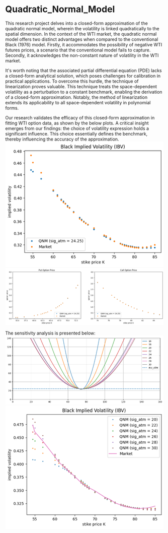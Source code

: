 # Quadratic_Normal_Model

This research project delves into a closed-form approximation of the quadratic normal model, wherein the volatility is linked quadratically to the spatial dimension. 
In the context of the WTI market, the quadratic normal model offers two distinct advantages when compared to the conventional Black (1976) model. 
Firstly, it accommodates the possibility of negative WTI futures prices, a scenario that the conventional model fails to capture. 
Secondly, it acknowledges the non-constant nature of volatility in the WTI market.

It's worth noting that the associated partial differential equation (PDE) lacks a closed-form analytical solution, which poses challenges for calibration in practical applications. 
To overcome this hurdle, the technique of linearization proves valuable. 
This technique treats the space-dependent volatility as a perturbation to a constant benchmark, enabling the derivation of a closed-form approximation. 
Notably, the method of linearization extends its applicability to all space-dependent volatility in polynomial forms.

Our research validates the efficacy of this closed-form approximation in fitting WTI option data, as shown by the below plots.
A critical insight emerges from our findings: the choice of volatility expression holds a significant influence. 
This choice essentially defines the benchmark, thereby influencing the accuracy of the approximation.
![calibration_IBV](https://github.com/WuYenSun/Quadratic_Normal_Model/blob/main/calibration_IBV.png)
![calibration_price](https://github.com/WuYenSun/Quadratic_Normal_Model/blob/main/calibration_price.png)

The sensitivity analysis is presented below:
![sensitivity_sig_atm](https://github.com/WuYenSun/Quadratic_Normal_Model/blob/main/sensitivity_sig_atm.png)
![sensitivity_sig_atm_IBV](https://github.com/WuYenSun/Quadratic_Normal_Model/blob/main/sensitivity_sig_atm_IBV.png)
